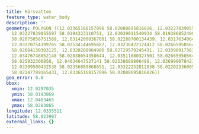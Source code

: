```yaml
---
title: Härsvatten
feature_type: water_body
description: ''
geometry: POLYGON ((12.03365168157096 58.02088695816826, 12.03227839055597 58.01988689464537,
  12.03227839055597 58.0194323110751, 12.03039011540934 58.01938685240057, 12.0297034699014
  58.02075058751589, 12.03142008367081 58.02288700134439, 12.03176340642523 58.02420515048095,
  12.03270754399765 58.02534144695687, 12.03236422124412 58.02665950564452, 12.03253588262134
  58.02684130303125, 12.0320208984906 58.02729579245431, 12.03390917363633 58.02761393161443,
  12.03476748052148 58.02838654350644, 12.03511080327501 58.02665950564452, 12.03751406255237
  58.025932306858, 12.04034647527141 58.02538689806489, 12.03699907842163 58.02488693269814,
  12.03399500432538 58.02356880868651, 12.03322252812838 58.02202336005438, 12.03313669744023
  58.02147789165431, 12.03365168157096 58.02088695816826))
geo_error: 0.0
bbox:
  xmin: 12.0297035
  ymin: 58.0193869
  xmax: 12.0403465
  ymax: 58.0283865
longitude: 12.0335511
latitude: 58.023907
external_links: {}
---
```

